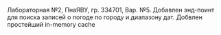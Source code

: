 
Лабораторная №2, ПнаЯВУ, гр. 334701, Вар. №5.
Добавлен энд-поинт для поиска записей о погоде по городу и диапазону дат. Добвлен простейший in-memory cache
